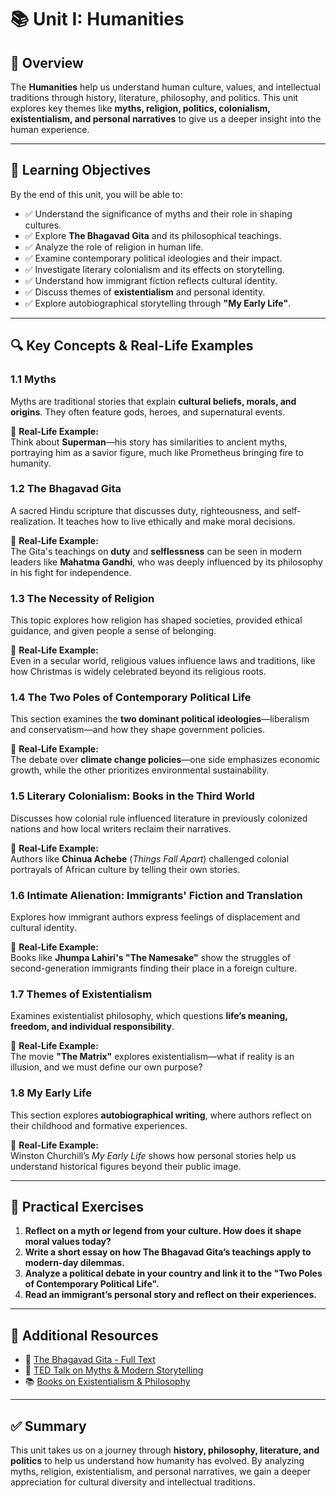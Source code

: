 # 📚 Unit I: Humanities  

## 📖 Overview  
The **Humanities** help us understand human culture, values, and intellectual traditions through history, literature, philosophy, and politics. This unit explores key themes like **myths, religion, politics, colonialism, existentialism, and personal narratives** to give us a deeper insight into the human experience.  

---

## 🎯 Learning Objectives  
By the end of this unit, you will be able to:  
- ✅ Understand the significance of myths and their role in shaping cultures.  
- ✅ Explore **The Bhagavad Gita** and its philosophical teachings.  
- ✅ Analyze the role of religion in human life.  
- ✅ Examine contemporary political ideologies and their impact.  
- ✅ Investigate literary colonialism and its effects on storytelling.  
- ✅ Understand how immigrant fiction reflects cultural identity.  
- ✅ Discuss themes of **existentialism** and personal identity.  
- ✅ Explore autobiographical storytelling through **"My Early Life"**.  

---

## 🔍 Key Concepts & Real-Life Examples  

### **1.1 Myths**  
Myths are traditional stories that explain **cultural beliefs, morals, and origins**. They often feature gods, heroes, and supernatural events.  

📝 **Real-Life Example:**  
Think about **Superman**—his story has similarities to ancient myths, portraying him as a savior figure, much like Prometheus bringing fire to humanity.  

### **1.2 The Bhagavad Gita**  
A sacred Hindu scripture that discusses duty, righteousness, and self-realization. It teaches how to live ethically and make moral decisions.  

📝 **Real-Life Example:**  
The Gita's teachings on **duty** and **selflessness** can be seen in modern leaders like **Mahatma Gandhi**, who was deeply influenced by its philosophy in his fight for independence.  

### **1.3 The Necessity of Religion**  
This topic explores how religion has shaped societies, provided ethical guidance, and given people a sense of belonging.  

📝 **Real-Life Example:**  
Even in a secular world, religious values influence laws and traditions, like how Christmas is widely celebrated beyond its religious roots.  

### **1.4 The Two Poles of Contemporary Political Life**  
This section examines the **two dominant political ideologies**—liberalism and conservatism—and how they shape government policies.  

📝 **Real-Life Example:**  
The debate over **climate change policies**—one side emphasizes economic growth, while the other prioritizes environmental sustainability.  

### **1.5 Literary Colonialism: Books in the Third World**  
Discusses how colonial rule influenced literature in previously colonized nations and how local writers reclaim their narratives.  

📝 **Real-Life Example:**  
Authors like **Chinua Achebe** (*Things Fall Apart*) challenged colonial portrayals of African culture by telling their own stories.  

### **1.6 Intimate Alienation: Immigrants' Fiction and Translation**  
Explores how immigrant authors express feelings of displacement and cultural identity.  

📝 **Real-Life Example:**  
Books like **Jhumpa Lahiri's "The Namesake"** show the struggles of second-generation immigrants finding their place in a foreign culture.  

### **1.7 Themes of Existentialism**  
Examines existentialist philosophy, which questions **life’s meaning, freedom, and individual responsibility**.  

📝 **Real-Life Example:**  
The movie **"The Matrix"** explores existentialism—what if reality is an illusion, and we must define our own purpose?  

### **1.8 My Early Life**  
This section explores **autobiographical writing**, where authors reflect on their childhood and formative experiences.  

📝 **Real-Life Example:**  
Winston Churchill’s *My Early Life* shows how personal stories help us understand historical figures beyond their public image.  

---

## 📝 Practical Exercises  
1. **Reflect on a myth or legend from your culture. How does it shape moral values today?**  
2. **Write a short essay on how The Bhagavad Gita’s teachings apply to modern-day dilemmas.**  
3. **Analyze a political debate in your country and link it to the "Two Poles of Contemporary Political Life".**  
4. **Read an immigrant’s personal story and reflect on their experiences.**  

---

## 🔗 Additional Resources  
- 📖 [The Bhagavad Gita - Full Text](https://www.holybooks.com/bhagavad-gita-translations/)  
- 🎥 [TED Talk on Myths & Modern Storytelling](https://www.ted.com/talks)  
- 📚 [Books on Existentialism & Philosophy](https://www.goodreads.com/shelf/show/existentialism)  

---

## ✅ Summary  
This unit takes us on a journey through **history, philosophy, literature, and politics** to help us understand how humanity has evolved. By analyzing myths, religion, existentialism, and personal narratives, we gain a deeper appreciation for cultural diversity and intellectual traditions.  
